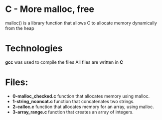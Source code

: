 # C - More malloc, free

malloc() is a library function that allows C to allocate memory dynamically from the heap

# Technologies
**gcc** was used to compile the files
All files are written in **C**

# Files:

+ **0-malloc_checked.c** function that allocates memory using malloc.
+ **1-string_nconcat.c** function that concatenates two strings.
+ **2-calloc.c** function that allocates memory for an array, using malloc.
+ **3-array_range.c** function that creates an array of integers.

